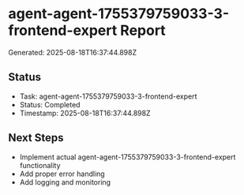 # agent-agent-1755379759033-3-frontend-expert Report

Generated: 2025-08-18T16:37:44.898Z

## Status
- Task: agent-agent-1755379759033-3-frontend-expert
- Status: Completed
- Timestamp: 2025-08-18T16:37:44.898Z

## Next Steps
- Implement actual agent-agent-1755379759033-3-frontend-expert functionality
- Add proper error handling
- Add logging and monitoring
